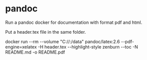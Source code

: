 # pandoc
Run a pandoc docker for documentation with format pdf and html.

Put a header.tex file in the same folder. 

docker run --rm --volume "C:/<path>/:/data" pandoc/latex:2.6 --pdf-engine=xelatex -H header.tex --highlight-style zenburn --toc -N README.md -o README.pdf
